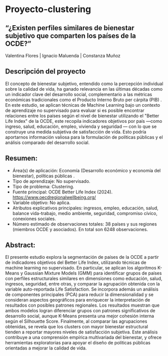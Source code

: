 # Proyecto-clustering
## “¿Existen perfiles similares de bienestar subjetivo que comparten los países de la OCDE?”
Valentina Flores | Ignacio Maluenda | Constanza Muñoz

## Descripción del proyecto
El concepto de bienestar subjetivo, entendido como la percepción individual sobre la calidad de vida, ha ganado relevancia en las últimas décadas como un indicador clave del desarrollo social, complementario a las métricas económicas tradicionales como el Producto Interno Bruto per cárpita (PIB) . En este estudio, se aplican técnicas de Machine Learning bajo un contexto de aprendizaje no supervisado para evaluar si es posible encontrar relaciones entre los países según el nivel de bienestar utilizando el "Better Life Index"  de la OCDE, este recopila indicadores objetivos por país —como ingreso, salud, educación, empleo, vivienda y seguridad — con lo que se construye una medida subjetiva de satisfacción de vida. Esto podría aportarnos información valiosa para la formulación de políticas públicas y el análisis comparado del desarrollo social.

## Resumen:
- Área(s) de aplicación: Economía (Desarrollo económico y economía del bienestar), políticas públicas  .
- Tipo de aprendizaje: No supervisado.
- Tipo de problema: Clustering.
- Fuente principal: OCDE Better Life Index (2024). https://www.oecdregionalwellbeing.org/ 
- Variable objetivo: No aplica. 
- Atributos explicativos principales: ingresos, empleo, educación, salud, balance vida-trabajo, medio ambiente, seguridad, compromiso cívico, conexiones sociales.
- Número estimado de observaciones totales: 38 países y sus regiones (miembros OCDE y asociados). En total son 6248 observaciones.

## Abstract: 
El presente estudio explora la segmentación de países de la OCDE a partir de indicadores objetivos del Better Life Index, utilizando técnicas de machine learning
no supervisado. En particular, se aplican los algoritmos K-Means y Gaussian Mixture Models (GMM) para identificar grupos de países con perfiles estructurales similares
en dimensiones como educación, salud, ingresos, seguridad, entre otras, y comparar la agrupación obtenida con la variable auto-reportada Life Satisfaction. Se incorpora
además un análisis de componentes principales (PCA) para reducir la dimensionalidad y se consideran aspectos geográficos para enriquecer la interpretación de resultados
con posibles patrones regionales. Los resultados muestran que ambos modelos logran diferenciar grupos con patrones significativos de desarrollo social, aunque K-Means presenta una mejor cohesión interna según el Silhouette Score. Finalmente, al comparar las agrupaciones obtenidas, se revela que los clusters con mayor bienestar estructural tienden a reportar mayores niveles de satisfacción subjetiva. Este análisis contribuye a una comprensión empírica multivariada del bienestar, y ofrece herramientas exploratorias para apoyar el diseño de políticas públicas orientadas a mejorar la calidad de vida.
